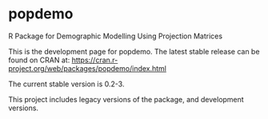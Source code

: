 # popdemo
R Package for Demographic Modelling Using Projection Matrices

This is the development page for popdemo. The latest stable release can be found on CRAN at: 
https://cran.r-project.org/web/packages/popdemo/index.html

The current stable version is 0.2-3.

This project includes legacy versions of the package, and development versions.
